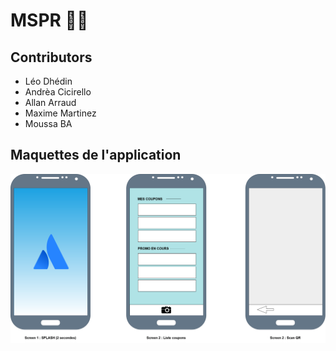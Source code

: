 # MSPR 🐱‍🐉

## Contributors 

- Léo Dhédin
- Andrèa Cicirello
- Allan Arraud
- Maxime Martinez
- Moussa BA

## Maquettes de l'application

![alt text](Maquette_Appli.png)